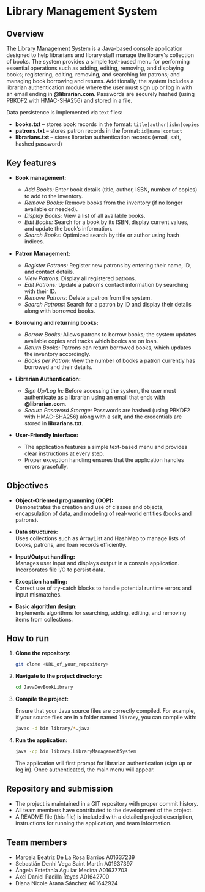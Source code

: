 # Library Management System

## Overview

The Library Management System is a Java-based console application designed to help librarians and library staff manage the library's collection of books. The system provides a simple text-based menu for performing essential operations such as adding, editing, removing, and displaying books; registering, editing, removing, and searching for patrons; and managing book borrowing and returns. Additionally, the system includes a librarian authentication module where the user must sign up or log in with an email ending in **@librarian.com**. Passwords are securely hashed (using PBKDF2 with HMAC-SHA256) and stored in a file.

Data persistence is implemented via text files:

- **books.txt** – stores book records in the format: `title|author|isbn|copies`
- **patrons.txt** – stores patron records in the format: `id|name|contact`
- **librarians.txt** – stores librarian authentication records (email, salt, hashed password)

## Key features

- **Book management:**
  - *Add Books:* Enter book details (title, author, ISBN, number of copies) to add to the inventory.
  - *Remove Books:* Remove books from the inventory (if no longer available or needed).
  - *Display Books:* View a list of all available books.
  - *Edit Books:* Search for a book by its ISBN, display current values, and update the book’s information.
  - *Search Books:* Optimized search by title or author using hash indices.

- **Patron Management:**
  - *Register Patrons:* Register new patrons by entering their name, ID, and contact details.
  - *View Patrons:* Display all registered patrons.
  - *Edit Patrons:* Update a patron's contact information by searching with their ID.
  - *Remove Patrons:* Delete a patron from the system.
  - *Search Patrons:* Search for a patron by ID and display their details along with borrowed books.

- **Borrowing and returning books:**
  - *Borrow Books:* Allows patrons to borrow books; the system updates available copies and tracks which books are on loan.
  - *Return Books:* Patrons can return borrowed books, which updates the inventory accordingly.
  - *Books per Patron:* View the number of books a patron currently has borrowed and their details.

- **Librarian Authentication:**
  - *Sign Up/Log In:* Before accessing the system, the user must authenticate as a librarian using an email that ends with **@librarian.com**.
  - *Secure Password Storage:* Passwords are hashed (using PBKDF2 with HMAC-SHA256) along with a salt, and the credentials are stored in **librarians.txt**.

- **User-Friendly Interface:**
  - The application features a simple text-based menu and provides clear instructions at every step.
  - Proper exception handling ensures that the application handles errors gracefully.

## Objectives

- **Object-Oriented programming (OOP):**  
  Demonstrates the creation and use of classes and objects, encapsulation of data, and modeling of real-world entities (books and patrons).

- **Data structures:**  
  Uses collections such as ArrayList and HashMap to manage lists of books, patrons, and loan records efficiently.

- **Input/Output handling:**  
  Manages user input and displays output in a console application.  
  Incorporates file I/O to persist data.

- **Exception handling:**  
  Correct use of try-catch blocks to handle potential runtime errors and input mismatches.

- **Basic algorithm design:**  
  Implements algorithms for searching, adding, editing, and removing items from collections.

## How to run

1. **Clone the repository:**

   ```bash
   git clone <URL_of_your_repository>
   ```

2. **Navigate to the project directory:**

   ```bash
   cd JavaDevBookLibrary
   ```

3. **Compile the project:**

   Ensure that your Java source files are correctly compiled. For example, if your source files are in a folder named `library`, you can compile with:

   ```bash
   javac -d bin library/*.java
   ```

4. **Run the application:**

   ```bash
   java -cp bin library.LibraryManagementSystem
   ```

   The application will first prompt for librarian authentication (sign up or log in). Once authenticated, the main menu will appear.

## Repository and submission

- The project is maintained in a GIT repository with proper commit history.
- All team members have contributed to the development of the project.
- A README file (this file) is included with a detailed project description, instructions for running the application, and team information.

## Team members

- Marcela Beatriz De La Rosa Barrios A01637239  
- Sebastián Denhi Vega Saint Martín A01637397  
- Ángela Estefanía Aguilar Medina A01637703  
- Axel Daniel Padilla Reyes A01642700  
- Diana Nicole Arana Sánchez A01642924
